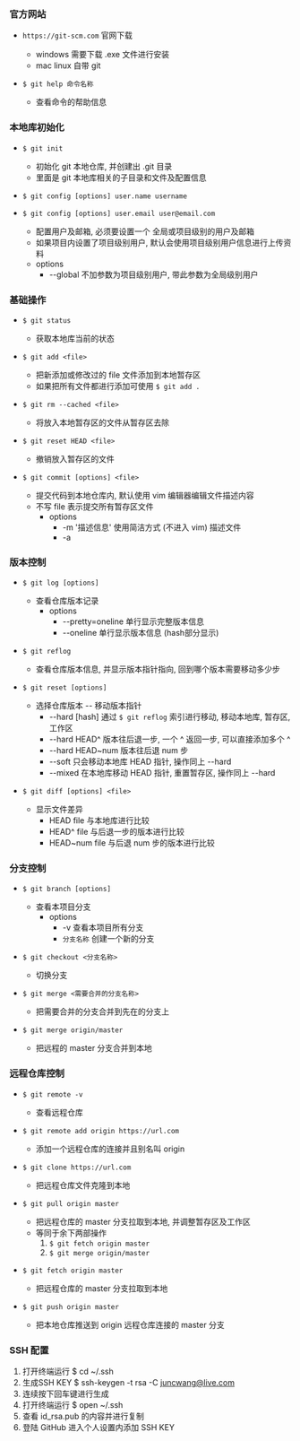 ### 官方网站
+ `https://git-scm.com`  官网下载
    + windows 需要下载 .exe 文件进行安装
    + mac linux 自带 git

+ `$ git help 命令名称`
    + 查看命令的帮助信息


### 本地库初始化

+ `$ git init` 
    + 初始化 git 本地仓库, 并创建出 .git 目录
    + 里面是 git 本地库相关的子目录和文件及配置信息

+ `$ git config [options] user.name username`
+ `$ git config [options] user.email user@email.com`
    + 配置用户及邮箱, 必须要设置一个 全局或项目级别的用户及邮箱
    + 如果项目内设置了项目级别用户, 默认会使用项目级别用户信息进行上传资料
    + options
        + --global 不加参数为项目级别用户, 带此参数为全局级别用户


### 基础操作

+ `$ git status` 
    + 获取本地库当前的状态

+ `$ git add <file>`
    + 把新添加或修改过的 file 文件添加到本地暂存区
    + 如果把所有文件都进行添加可使用 `$ git add .`

+ `$ git rm --cached <file>`
    + 将放入本地暂存区的文件从暂存区去除

+ `$ git reset HEAD <file>`
    + 撤销放入暂存区的文件

+ `$ git commit [options] <file>`
    + 提交代码到本地仓库内, 默认使用 vim 编辑器编辑文件描述内容
    + 不写 file 表示提交所有暂存区文件
        + options
            + -m '描述信息' 使用简洁方式 (不进入 vim) 描述文件
            + -a


### 版本控制

+ `$ git log [options]`
    + 查看仓库版本记录
        + options
            + --pretty=oneline 单行显示完整版本信息
            + --oneline 单行显示版本信息 (hash部分显示)

+ `$ git reflog`
    + 查看仓库版本信息, 并显示版本指针指向, 回到哪个版本需要移动多少步

+ `$ git reset [options]`
    + 选择仓库版本 -- 移动版本指针
        + --hard [hash] 通过 `$ git reflog` 索引进行移动, 移动本地库, 暂存区, 工作区
        + --hard HEAD^ 版本往后退一步, 一个 ^ 返回一步, 可以直接添加多个 ^
        + --hard HEAD~num 版本往后退 num 步
        + --soft 只会移动本地库 HEAD 指针, 操作同上 --hard
        + --mixed 在本地库移动 HEAD 指针, 重置暂存区, 操作同上 --hard

+ `$ git diff [options] <file>`
    + 显示文件差异
        + HEAD file 与本地库进行比较
        + HEAD^ file 与后退一步的版本进行比较
        + HEAD~num file 与后退 num 步的版本进行比较


### 分支控制

+ `$ git branch [options]`
    + 查看本项目分支
        + options 
            + -v 查看本项目所有分支
            + `分支名称` 创建一个新的分支

+ `$ git checkout <分支名称>`
    + 切换分支

+ `$ git merge <需要合并的分支名称>`
    + 把需要合并的分支合并到先在的分支上
+ `$ git merge origin/master`
    + 把远程的 master 分支合并到本地


### 远程仓库控制

+ `$ git remote -v`
    + 查看远程仓库
+ `$ git remote add origin https://url.com`
    + 添加一个远程仓库的连接并且别名叫 origin

+ `$ git clone https://url.com`
    + 把远程仓库文件克隆到本地

+ `$ git pull origin master`
    + 把远程仓库的 master 分支拉取到本地, 并调整暂存区及工作区
    + 等同于余下两部操作
        1. `$ git fetch origin master`
        2. `$ git merge origin/master`

+ `$ git fetch origin master`
    + 把远程仓库的 master 分支拉取到本地

+ `$ git push origin master`
    + 把本地仓库推送到 origin 远程仓库连接的 master 分支


### SSH 配置

1. 打开终端运行 $ cd ~/.ssh
2. 生成SSH KEY $ ssh-keygen -t rsa -C juncwang@live.com
3. 连续按下回车键进行生成
4. 打开终端运行 $ open ~/.ssh
5. 查看 id_rsa.pub 的内容并进行复制
6. 登陆 GitHub 进入个人设置内添加 SSH KEY